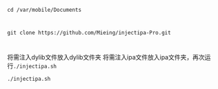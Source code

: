 ```
cd /var/mobile/Documents
```
#
```
git clone https://github.com/Mieing/injectipa-Pro.git
```
#
将需注入dylib文件放入dylib文件夹
将需注入ipa文件放入ipa文件夹，再次运行```./injectipa.sh```
```
./injectipa.sh
```
